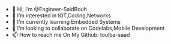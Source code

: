 - 👋 Hi, I’m @Engineer-SaidBouh
- 👀 I’m interested in IOT,Coding,Networks 
- 🌱 I’m currently learning Embedded Systems 
- 💞️ I’m looking to collaborate on Codelabs,Mobile Development 
- 📫 How to reach me On My Github: toulba-saad

<!---
Toulba-saad/Toulba-saad is a ✨ special ✨ repository because its `README.md` (this file) appears on your GitHub profile.
You can click the Preview link to take a look at your changes.
--->

